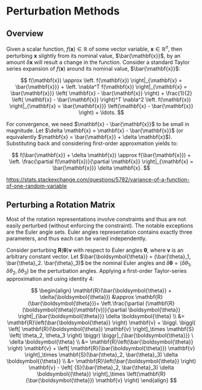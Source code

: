 # Perturbation Methods

## Overview

Given a scalar function, $f(\mathbf{x}) \in \mathbb{R}$ of some vector variable, $\mathbf{x} \in \mathbb{R}^n$, then perturbing $\mathbf{x}$ slightly from its nominal value, $\bar{\mathbf{x}}$, by an amount $\delta \mathbf{x}$ will result a change in the function. Consider a standard Taylor series expansion of $f(\mathbf{x})$ around its nominal value, $\bar{\mathbf{x}}$:

$$
f(\mathbf{x}) \approx \left. f(\mathbf{x}) \right|_{\mathbf{x} = \bar{\mathbf{x}}} + \left. \nabla^T f(\mathbf{x}) \right|_{\mathbf{x} = \bar{\mathbf{x}}} \left( \mathbf{x} - \bar{\mathbf{x}} \right) + \frac{1}{2} \left( \mathbf{x} - \bar{\mathbf{x}} \right)^T \nabla^2 \left. f(\mathbf{x}) \right|_{\mathbf{x} = \bar{\mathbf{x}}} \left(\mathbf{x} - \bar{\mathbf{x}} \right) + \ldots.
$$

For convergence, we need $\mathbf{x} - \bar{\mathbf{x}}$ to be small in magnitude. Let $\delta \mathbf{x} = \mathbf{x} - \bar{\mathbf{x}}$ (or equivalently $\mathbf{x} = \bar{\mathbf{x}} + \delta \mathbf{x}$). Substituting back and considering first-order approxmation yields to:

$$
f(\bar{\mathbf{x}} + \delta \mathbf{x}) \approx f(\bar{\mathbf{x}}) + \left. \frac{\partial f(\mathbf{x})}{\partial \mathbf{x}} \right|_{\mathbf{x} = \bar{\mathbf{x}}} \delta \mathbf{x}.
$$

https://stats.stackexchange.com/questions/5782/variance-of-a-function-of-one-random-variable

## Perturbing a Rotation Matrix

Most of the rotation representations involve constraints and thus are not easily perturbed (without enforcing the constraint). The notable exceptions are the Euler angle sets. Euler angles representation contains exactly three parameters, and thus each can be varied independently.

Consider perturbing $\mathbf{R}(\boldsymbol{\theta}) \mathbf{v}$ with respect to Euler angles $\boldsymbol{\theta}$, where $\mathbf{v}$ is an arbitrary constant vector. Let $\bar{\boldsymbol{\theta}} = (\bar{\theta}_1, \bar{\theta}_2. \bar{\theta}_3)$ be the nominal Euler angles and $\delta \boldsymbol{\theta} = \left(\delta \theta_1, \delta \theta_2, \delta \theta_3 \right)$ be the perturbation angles. Applying a first-order Taylor-series approximation and using identity 4:

$$
\begin{align}
\mathbf{R}(\bar{\boldsymbol{\theta}} + \delta{\boldsymbol{\theta}}) &\approx
\mathbf{R}(\bar{\boldsymbol{\theta}})+
\left.\frac{\partial (\mathbf{R}(\boldsymbol{\theta})\mathbf{v})}{\partial \boldsymbol{\theta}} \right|_{\bar{\boldsymbol{\theta}}} \delta \boldsymbol{\theta} \\
&= \mathbf{R}\left(\bar{\boldsymbol{\theta}} \right) \mathbf{v} +
\biggl. \biggl( \left[ \mathbf{R}(\boldsymbol{\theta}) \mathbf{v} \right]_\times \mathbf{S} \left( \theta_2, \theta_3 \right) \biggr) \biggr|_{\bar{\boldsymbol{\theta}}} \ \delta \boldsymbol{\theta} \\
&= \mathbf{R}\left(\bar{\boldsymbol{\theta}} \right) \mathbf{v} + \left[ \mathbf{R}(\bar{\boldsymbol{\theta}}) \mathbf{v} \right]_\times \mathbf{S}(\bar{\theta}_2, \bar{\theta}_3) \delta \boldsymbol{{\theta}} \\
&= \mathbf{R}\left(\bar{\boldsymbol{\theta}} \right) \mathbf{v} - \left[ {S}(\bar{\theta}_2, \bar{\theta}_3) \delta \boldsymbol{{\theta}} \right]_\times \left(\mathbf{R}(\bar{\boldsymbol{\theta}}) \mathbf{v} \right)
\end{align}
$$